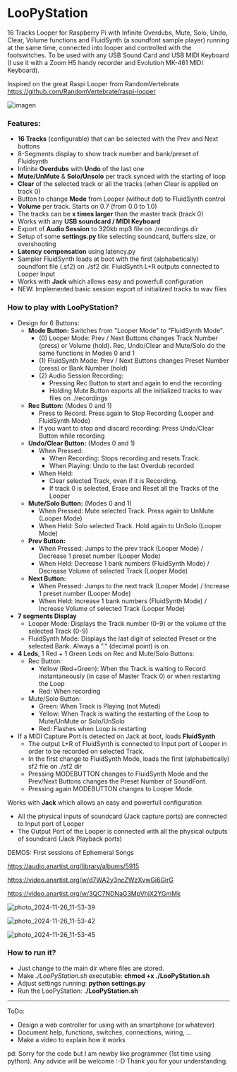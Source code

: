 # LooPyStation

16 Tracks Looper for Raspberry Pi with Infinite Overdubs, Mute, Solo, Undo, Clear, Volume functions and FluidSynth (a soundfont sample player) running at the same time, connected into looper and controlled with the footswitches.
To be used with any USB Sound Card and USB MIDI Keyboard (I use it with a Zoom H5 handy recorder and Evolution MK-461 MIDI Keyboard).

Inspired on the great Raspi Looper from RandomVertebrate https://github.com/RandomVertebrate/raspi-looper

![imagen](https://github.com/user-attachments/assets/7e4a752f-1773-4dce-8de1-60d16994fe0f)

### Features:
  - **16 Tracks** (configurable) that can be selected with the Prev and Next buttons
  - 8-Segments display to show track number and bank/preset of Fluidsynth
  - Infinite **Overdubs** with **Undo** of the last one
  - **Mute/UnMute** & **Solo/Unsolo** per track synced with the starting of loop
  - **Clear** of the selected track or all the tracks (when Clear is applied on track 0)
  - Button to change **Mode** from Looper (without dot) to FluidSynth control
  - **Volume** per track. Starts on 0.7 (from 0.0 to 1.0)
  - The tracks can be **x times larger** than the master track (track 0)
  - Works with any **USB soundcard / MIDI Keyboard**
  - Export of **Audio Session** to 320kb mp3 file on ./recordings dir
  - Setup of some **settings.py** like selecting soundcard, buffers size, or overshooting
  - **Latency compensation** using latency.py
  - Sampler FluidSynth loads at boot with the first (alphabetically) soundfont file (.sf2) on ./sf2 dir. FluidSynth L+R outputs connected to Looper Input
  - Works with **Jack** which allows easy and powerfull configuration
  - NEW: Implemented basic session export of initialized tracks to wav files

### How to play with LooPyStation?
- Design for 6 Buttons:
  - **Mode Button:** Switches from "Looper Mode" to "FluidSynth Mode".
    - (0) Looper Mode: Prev / Next Buttons changes Track Number (press) or Volume (hold). Rec, Undo/Clear and Mute/Solo do the same functions in Modes 0 and 1
    - (1) FluidSynth Mode: Prev / Next Buttons changes Preset Number (press) or Bank Number (hold)
    - (2) Audio Session Recording:
      - Pressing Rec Button to start and again to end the recording
      - Holding Mute Button exports all the initialized tracks to wav files on ./recordings
  - **Rec Button:** (Modes 0 and 1)
    - Press to Record. Press again to Stop Recording (Looper and FluidSynth Mode)
    - If you want to stop and discard recording: Press Undo/Clear Button while recording
  - **Undo/Clear Button:** (Modes 0 and 1)
    - When Pressed:
      - When Recording: Stops recording and resets Track.
      - When Playing: Undo to the last Overdub recorded
    - When Held:
      - Clear selected Track, even if it is Recording.
      - If track 0 is selected, Erase and Reset all the Tracks of the Looper
  - **Mute/Solo Button:** (Modes 0 and 1)
    - When Pressed: Mute selected Track. Press again to UnMute (Looper Mode)
    - When Held: Solo selected Track. Hold again to UnSolo (Looper Mode)
  - **Prev Button:**
    - When Pressed: Jumps to the prev track (Looper Mode) / Decrease 1 preset number (Looper Mode)
    - When Held: Decrease 1 bank numbers (FluidSynth Mode) / Decrease Volume of selected Track (Looper Mode)
  - **Next Button:**
    - When Pressed: Jumps to the next track (Looper Mode) / Increase 1 preset number (Looper Mode)
    - When Held: Increase 1 bank numbers (FluidSynth Mode) / Increase Volume of selected Track (Looper Mode)
- **7 segments Display**
  - Looper Mode: Displays the Track number (0-9) or the volume of the selected Track (0-9)
  - FluidSynth Mode: Displays the last digit of selected Preset or the selected Bank. Always a "." (decimal point) is on.
- **4 Leds**, 1 Red + 1 Green Leds on Rec and Mute/Solo Buttons:
  - Rec Button:
    - Yellow (Red+Green): When the Track is waiting to Record instantaneously (in case of Master Track 0) or when restarting the Loop
    - Red: When recording
  - Mute/Solo Button:
    - Green: When Track is Playing (not Muted)
    - Yellow: When Track is waiting the restarting of the Loop to Mute/UnMute or Solo/UnSolo
    - Red: Flashes when Loop is restarting
- If a MIDI Capture Port is detected on Jack at boot, loads **FluidSynth**
  - The output L+R of FluidSynth is connected to Input port of Looper in order to be recorded on selected Track.
  - In the first change to FluidSynth Mode, loads the first (alphabetically) sf2 file on ./sf2 dir
  - Pressing MODEBUTTON changes to FluidSynth Mode and the Prev/Next Buttons changes the Preset Number of SoundFont.
  - Pressing again MODEBUTTON changes to Looper Mode.

Works with **Jack** which allows an easy and powerfull configuration
  - All the physical inputs of soundcard (Jack capture ports) are connected to Input port of Looper
  - The Output Port of the Looper is connected with all the physical outputs of soundcard (Jack Playback ports)

DEMOS: First sessions of Ephemeral Songs

https://audio.anartist.org/library/albums/5915

https://video.anartist.org/w/d7WA2y3ncZWzXvwGi6GirG

https://video.anartist.org/w/3QC7NDNaG3MpVhjX2YGmMk

![photo_2024-11-26_11-53-39](https://github.com/user-attachments/assets/a4f5ce32-0bb3-43d6-b565-174189d2d8bf)

![photo_2024-11-26_11-53-42](https://github.com/user-attachments/assets/7ead2b8a-ff21-42fd-8898-1221478dfb37)

![photo_2024-11-26_11-53-45](https://github.com/user-attachments/assets/f1575d83-0f9d-427f-a63f-fe5e53f3e4b6)

### How to run it?

- Just change to the main dir where files are stored.
- Make _./LooPyStation.sh_ executable: **chmod +x ./LooPyStation.sh**
- Adjust settings running: **python settings.py**
- Run the LooPyStation: **./LooPyStation.sh**

-----

ToDo:
- Design a web controller for using with an smartphone (or whatever)
- Document help, functions, switches, connections, wiring, ...
- Make a video to explain how it works

pd: Sorry for the code but I am newby like programmer (1st time using python). Any advice will be welcome :-D
Thank you for your understanding.
